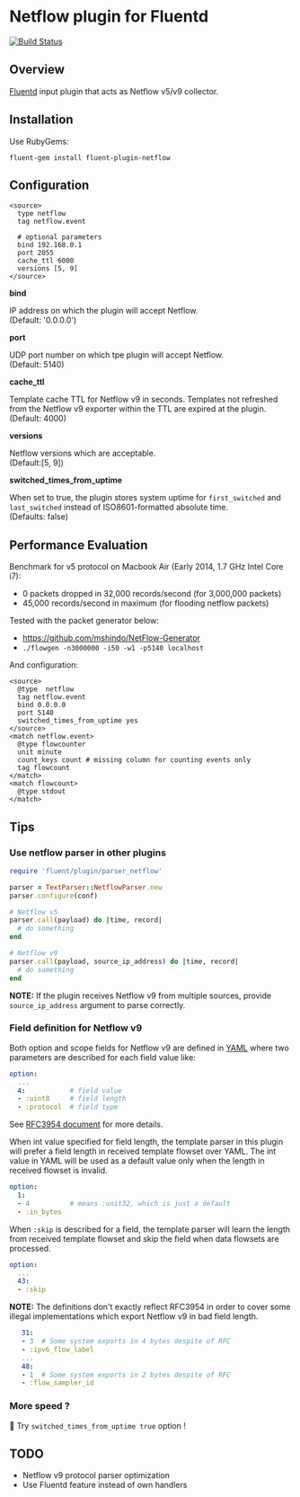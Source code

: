 # Netflow plugin for Fluentd

[![Build Status](https://travis-ci.org/repeatedly/fluent-plugin-netflow.svg)](https://travis-ci.org/repeatedly/fluent-plugin-netflow)


## Overview

[Fluentd](http://fluentd.org/) input plugin that acts as Netflow v5/v9 collector.


## Installation

Use RubyGems:

    fluent-gem install fluent-plugin-netflow


## Configuration

    <source>
      type netflow
      tag netflow.event

      # optional parameters
      bind 192.168.0.1
      port 2055
      cache_ttl 6000
      versions [5, 9]
    </source>

**bind**

IP address on which the plugin will accept Netflow.  
(Default: '0.0.0.0')

**port**

UDP port number on which tpe plugin will accept Netflow.  
(Default: 5140)

**cache_ttl**

Template cache TTL for Netflow v9 in seconds. Templates not refreshed from the Netflow v9 exporter within the TTL are expired at the plugin.  
(Default: 4000)

**versions**

Netflow versions which are acceptable.  
(Default:[5, 9])

**switched_times_from_uptime**

When set to true, the plugin stores system uptime for ```first_switched``` and ```last_switched``` instead of ISO8601-formatted absolute time.  
(Defaults: false)


## Performance Evaluation

Benchmark for v5 protocol on Macbook Air (Early 2014, 1.7 GHz Intel Core i7):
* 0 packets dropped in 32,000 records/second (for 3,000,000 packets)
* 45,000 records/second in maximum (for flooding netflow packets)

Tested with the packet generator below:

* https://github.com/mshindo/NetFlow-Generator
* `./flowgen -n3000000 -i50 -w1 -p5140 localhost`

And configuration:

    <source>
      @type  netflow
      tag netflow.event
      bind 0.0.0.0
      port 5140
      switched_times_from_uptime yes
    </source>
    <match netflow.event>
      @type flowcounter
      unit minute
      count_keys count # missing column for counting events only
      tag flowcount
    </match>
    <match flowcount>
      @type stdout
    </match>


## Tips

### Use netflow parser in other plugins

```ruby
require 'fluent/plugin/parser_netflow'

parser = TextParser::NetflowParser.new
parser.configure(conf)

# Netflow v5
parser.call(payload) do |time, record|
  # do something
end

# Netflow v9
parser.call(payload, source_ip_address) do |time, record|
  # do something
end
```

**NOTE:**
If the plugin receives Netflow v9 from multiple sources, provide ```source_ip_address``` argument to parse correctly.

### Field definition for Netflow v9

Both option and scope fields for Netflow v9 are defined in [YAML](https://www.ietf.org/rfc/rfc3954.txt) where two parameters are described for each field value like:

```yaml
option:
  ...
  4:           # field value
  - :uint8     # field length
  - :protocol  # field type
```

See [RFC3954 document](https://www.ietf.org/rfc/rfc3954.txt) for more details.

When int value specified for field length, the template parser in this plugin will prefer a field length in received template flowset over YAML. The int value in YAML will be used as a default value only when the length in received flowset is invalid.

```yaml
option:
  1:
  - 4          # means :unit32, which is just a default
  - :in_bytes
```

When ```:skip``` is described for a field, the template parser will learn the length from received template flowset and skip the field when data flowsets are processed.

```yaml
option:
  ...
  43:
  - :skip
```

**NOTE:**
The definitions don't exactly reflect RFC3954 in order to cover some illegal implementations which export Netflow v9 in bad field length.

```yaml
   31:
   - 3  # Some system exports in 4 bytes despite of RFC
   - :ipv6_flow_label
   ...
   48:
   - 1  # Some system exports in 2 bytes despite of RFC
   - :flow_sampler_id
```

### More speed ?

:bullettrain_side: Try ```switched_times_from_uptime true``` option !


## TODO

* Netflow v9 protocol parser optimization
* Use Fluentd feature instead of own handlers
